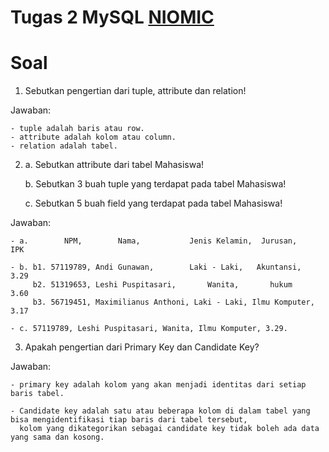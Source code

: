 # Tugas 2 MySQL [NIOMIC](https://niomic.com)

# Soal

1. Sebutkan pengertian dari tuple, attribute dan relation!

Jawaban:

    - tuple adalah baris atau row.
    - attribute adalah kolom atau column.
    - relation adalah tabel.


2.  a. Sebutkan attribute dari tabel Mahasiswa!
    
    b. Sebutkan 3 buah tuple yang terdapat pada tabel Mahasiswa!
    
    c. Sebutkan 5 buah field yang terdapat pada tabel Mahasiswa!

Jawaban:
    
    - a.        NPM,        Nama,           Jenis Kelamin,  Jurusan,     IPK

    - b. b1. 57119789, Andi Gunawan,        Laki - Laki,   Akuntansi,    3.29
         b2. 51319653, Leshi Puspitasari,       Wanita,       hukum      3.60
         b3. 56719451, Maximilianus Anthoni, Laki - Laki, Ilmu Komputer, 3.17

    - c. 57119789, Leshi Puspitasari, Wanita, Ilmu Komputer, 3.29.

3. Apakah pengertian dari Primary Key dan Candidate Key?

Jawaban:

    - primary key adalah kolom yang akan menjadi identitas dari setiap baris tabel.
    
    - Candidate key adalah satu atau beberapa kolom di dalam tabel yang bisa mengidentifikasi tiap baris dari tabel tersebut,
      kolom yang dikategorikan sebagai candidate key tidak boleh ada data yang sama dan kosong.

